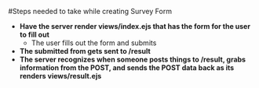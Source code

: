 #Steps needed to take while creating Survey Form
+ **Have the server render views/index.ejs that has the form for the user to fill out**
  + The user fills out the form and submits
+ **The submitted from gets sent to /result**
+ **The server recognizes when someone posts things to /result, grabs information from the POST, and sends the POST data back as its renders views/result.ejs**
